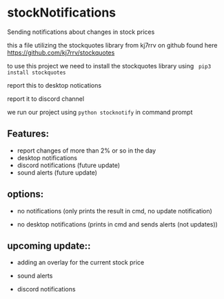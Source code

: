 # stockNotifications
Sending notifications about changes in stock prices



this a file utilizing the stockquotes library from kj7rrv on github
found here https://github.com/kj7rrv/stockquotes

to use this project we need to install the stockquotes library using
``` pip3 install stockquotes```




report this to desktop notications
<picture of the desktop notification>

report it to discord channel
<picture of the discord>


we run our project using 
```python stocknotify``` 
in command prompt



## **Features:**

- report changes of more than 2% or so in the day
- desktop notifications
- discord notifications (future update)
- sound alerts (future update)


## **options:**


  - no notifications (only prints the result in cmd, no update notification)

  - no desktop notifications (prints in cmd and sends alerts (not updates))


## **upcoming update::**

  - adding an overlay for the current stock price

  - sound alerts

  - discord notifications





